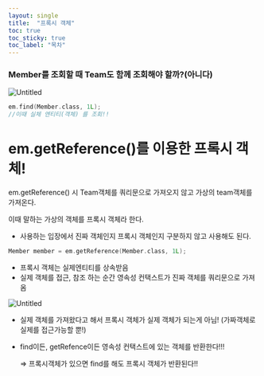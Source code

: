```yaml
---
layout: single
title:  "프록시 객체"
toc: true
toc_sticky: true
toc_label: "목차"
---
```

### Member를 조회할 때 Team도 함께 조회해야 할까?(아니다)

![Untitled](https://wakeful-fang-580.notion.site/image/https%3A%2F%2Fs3-us-west-2.amazonaws.com%2Fsecure.notion-static.com%2Fcd84d5a8-60ca-473e-b02b-098f5475461a%2FUntitled.png?id=e7917596-f0a4-48d7-860f-0c3d00305c81&table=block&spaceId=0a3516d8-1359-4f15-96f8-67198b036621&width=1250&userId=&cache=v2)

```c
em.find(Member.class, 1L);
//이때 실체 엔티티(객체) 를 조회!!
```

# em.getReference()를 이용한 프록시 객체!

em.getReference() 시 Team객체를 쿼리문으로 가져오지 않고 가상의 team객체를 가져온다.

이때 말하는 가상의 객체를 프록시 객체라 한다.

- 사용하는 입장에서 진짜 객체인지 프록시 객체인지 구분하지 않고 사용해도 된다.

```c
Member member = em.getReference(Member.class, 1L);
```

- 프록시 객체는 실제엔티티를 상속받음
- 실제 객체를 접근, 참조 하는 순간 영속성 컨택스트가 진짜 객체를 쿼리문으로 가져옴

![Untitled](https://wakeful-fang-580.notion.site/image/https%3A%2F%2Fs3-us-west-2.amazonaws.com%2Fsecure.notion-static.com%2F25856872-30c5-4390-8925-bad1e23aa062%2FUntitled.png?id=b9ecbe15-d24f-41f5-8408-521a0a96c70e&table=block&spaceId=0a3516d8-1359-4f15-96f8-67198b036621&width=1060&userId=&cache=v2)

- 실제 객체를 가져왔다고 해서 프록시 객체가 실제 객체가 되는게 아님!
(가짜객체로 실제를 접근가능할 뿐!)
- find이든, getRefence이든 영속성 컨택스트에 있는 객체를 반환한다!!!
    
    ⇒ 프록시객체가 있으면 find를 해도 프록시 객체가 반환된다!!